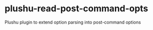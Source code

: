 plushu-read-post-command-opts
=============================

Plushu plugin to extend option parsing into post-command options
